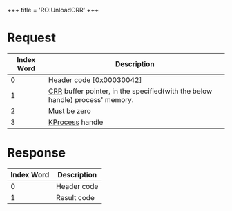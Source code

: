 +++
title = 'RO:UnloadCRR'
+++

# Request

| Index Word | Description                                                                                     |
|------------|-------------------------------------------------------------------------------------------------|
| 0          | Header code \[0x00030042\]                                                                      |
| 1          | [CRR](CRR0 "wikilink") buffer pointer, in the specified(with the below handle) process' memory. |
| 2          | Must be zero                                                                                    |
| 3          | [KProcess](SVC "wikilink") handle                                                               |

# Response

| Index Word | Description |
|------------|-------------|
| 0          | Header code |
| 1          | Result code |